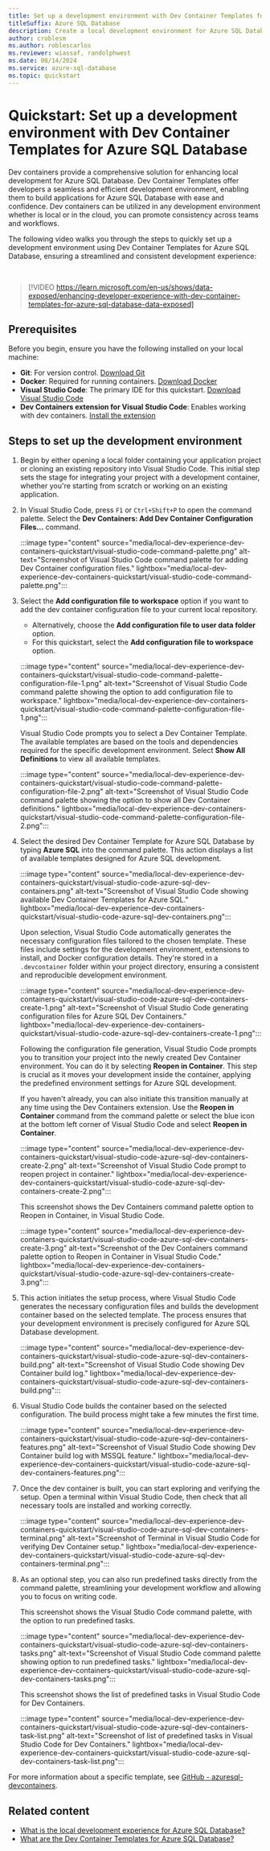 ```yaml
---
title: Set up a development environment with Dev Container Templates for Azure SQL Database
titleSuffix: Azure SQL Database
description: Create a local development environment for Azure SQL Database using dev containers.
author: croblesm
ms.author: roblescarlos
ms.reviewer: wiassaf, randolphwest
ms.date: 08/14/2024
ms.service: azure-sql-database
ms.topic: quickstart
---
```


# Quickstart: Set up a development environment with Dev Container Templates for Azure SQL Database

Dev containers provide a comprehensive solution for enhancing local development for Azure SQL Database. Dev Container Templates offer developers a seamless and efficient development environment, enabling them to build applications for Azure SQL Database with ease and confidence. Dev containers can be utilized in any development environment whether is local or in the cloud, you can promote consistency across teams and workflows.

The following video walks you through the steps to quickly set up a development environment using Dev Container Templates for Azure SQL Database, ensuring a streamlined and consistent development experience:

<br />

> [!VIDEO https://learn.microsoft.com/en-us/shows/data-exposed/enhancing-developer-experience-with-dev-container-templates-for-azure-sql-database-data-exposed]

## Prerequisites

Before you begin, ensure you have the following installed on your local machine:

- **Git**: For version control. [Download Git](https://git-scm.com/)
- **Docker**: Required for running containers. [Download Docker](https://www.docker.com/get-started)
- **Visual Studio Code**: The primary IDE for this quickstart. [Download Visual Studio Code](https://code.visualstudio.com/)
- **Dev Containers extension for Visual Studio Code**: Enables working with dev containers. [Install the extension](https://marketplace.visualstudio.com/items?itemName=ms-vscode-remote.remote-containers)

## Steps to set up the development environment

1. Begin by either opening a local folder containing your application project or cloning an existing repository into Visual Studio Code. This initial step sets the stage for integrating your project with a development container, whether you're starting from scratch or working on an existing application.

1. In Visual Studio Code, press `F1` or `Ctrl+Shift+P` to open the command palette. Select the **Dev Containers: Add Dev Container Configuration Files...** command.

   :::image type="content" source="media/local-dev-experience-dev-containers-quickstart/visual-studio-code-command-palette.png" alt-text="Screenshot of Visual Studio Code command palette for adding Dev Container configuration files." lightbox="media/local-dev-experience-dev-containers-quickstart/visual-studio-code-command-palette.png":::

1. Select the **Add configuration file to workspace** option if you want to add the dev container configuration file to your current local repository.
   - Alternatively, choose the **Add configuration file to user data folder** option.
   - For this quickstart, select the **Add configuration file to workspace** option.

   :::image type="content" source="media/local-dev-experience-dev-containers-quickstart/visual-studio-code-command-palette-configuration-file-1.png" alt-text="Screenshot of Visual Studio Code command palette showing the option to add configuration file to workspace." lightbox="media/local-dev-experience-dev-containers-quickstart/visual-studio-code-command-palette-configuration-file-1.png":::

   Visual Studio Code prompts you to select a Dev Container Template. The available templates are based on the tools and dependencies required for the specific development environment. Select **Show All Definitions** to view all available templates.

   :::image type="content" source="media/local-dev-experience-dev-containers-quickstart/visual-studio-code-command-palette-configuration-file-2.png" alt-text="Screenshot of Visual Studio Code command palette showing the option to show all Dev Container definitions." lightbox="media/local-dev-experience-dev-containers-quickstart/visual-studio-code-command-palette-configuration-file-2.png":::

1. Select the desired Dev Container Template for Azure SQL Database by typing **Azure SQL** into the command palette. This action displays a list of available templates designed for Azure SQL development.

   :::image type="content" source="media/local-dev-experience-dev-containers-quickstart/visual-studio-code-azure-sql-dev-containers.png" alt-text="Screenshot of Visual Studio Code showing available Dev Container Templates for Azure SQL." lightbox="media/local-dev-experience-dev-containers-quickstart/visual-studio-code-azure-sql-dev-containers.png":::

   Upon selection, Visual Studio Code automatically generates the necessary configuration files tailored to the chosen template. These files include settings for the development environment, extensions to install, and Docker configuration details. They're stored in a `.devcontainer` folder within your project directory, ensuring a consistent and reproducible development environment.

   :::image type="content" source="media/local-dev-experience-dev-containers-quickstart/visual-studio-code-azure-sql-dev-containers-create-1.png" alt-text="Screenshot of Visual Studio Code generating configuration files for Azure SQL Dev Containers." lightbox="media/local-dev-experience-dev-containers-quickstart/visual-studio-code-azure-sql-dev-containers-create-1.png":::

   Following the configuration file generation, Visual Studio Code prompts you to transition your project into the newly created Dev Container environment. You can do it by selecting **Reopen in Container**. This step is crucial as it moves your development inside the container, applying the predefined environment settings for Azure SQL development.

   If you haven't already, you can also initiate this transition manually at any time using the Dev Containers extension. Use the **Reopen in Container** command from the command palette or select the blue icon at the bottom left corner of Visual Studio Code and select **Reopen in Container**.

   :::image type="content" source="media/local-dev-experience-dev-containers-quickstart/visual-studio-code-azure-sql-dev-containers-create-2.png" alt-text="Screenshot of Visual Studio Code prompt to reopen project in container." lightbox="media/local-dev-experience-dev-containers-quickstart/visual-studio-code-azure-sql-dev-containers-create-2.png":::

   This screenshot shows the Dev Containers command palette option to Reopen in Container, in Visual Studio Code.

   :::image type="content" source="media/local-dev-experience-dev-containers-quickstart/visual-studio-code-azure-sql-dev-containers-create-3.png" alt-text="Screenshot of the Dev Containers command palette option to Reopen in Container in Visual Studio Code." lightbox="media/local-dev-experience-dev-containers-quickstart/visual-studio-code-azure-sql-dev-containers-create-3.png":::

1. This action initiates the setup process, where Visual Studio Code generates the necessary configuration files and builds the development container based on the selected template. The process ensures that your development environment is precisely configured for Azure SQL Database development.

   :::image type="content" source="media/local-dev-experience-dev-containers-quickstart/visual-studio-code-azure-sql-dev-containers-build.png" alt-text="Screenshot of Visual Studio Code showing Dev Container build log." lightbox="media/local-dev-experience-dev-containers-quickstart/visual-studio-code-azure-sql-dev-containers-build.png":::

1. Visual Studio Code builds the container based on the selected configuration. The build process might take a few minutes the first time.

   :::image type="content" source="media/local-dev-experience-dev-containers-quickstart/visual-studio-code-azure-sql-dev-containers-features.png" alt-text="Screenshot of Visual Studio Code showing Dev Container build log with MSSQL feature." lightbox="media/local-dev-experience-dev-containers-quickstart/visual-studio-code-azure-sql-dev-containers-features.png":::

1. Once the dev container is built, you can start exploring and verifying the setup. Open a terminal within Visual Studio Code, then check that all necessary tools are installed and working correctly.

   :::image type="content" source="media/local-dev-experience-dev-containers-quickstart/visual-studio-code-azure-sql-dev-containers-terminal.png" alt-text="Screenshot of Terminal in Visual Studio Code for verifying Dev Container setup." lightbox="media/local-dev-experience-dev-containers-quickstart/visual-studio-code-azure-sql-dev-containers-terminal.png":::

1. As an optional step, you can also run predefined tasks directly from the command palette, streamlining your development workflow and allowing you to focus on writing code.

   This screenshot shows the Visual Studio Code command palette, with the option to run predefined tasks.

   :::image type="content" source="media/local-dev-experience-dev-containers-quickstart/visual-studio-code-azure-sql-dev-containers-tasks.png" alt-text="Screenshot of Visual Studio Code command palette showing option to run predefined tasks." lightbox="media/local-dev-experience-dev-containers-quickstart/visual-studio-code-azure-sql-dev-containers-tasks.png":::

   This screenshot shows the list of predefined tasks in Visual Studio Code for Dev Containers.

   :::image type="content" source="media/local-dev-experience-dev-containers-quickstart/visual-studio-code-azure-sql-dev-containers-task-list.png" alt-text="Screenshot of list of predefined tasks in Visual Studio Code for Dev Containers." lightbox="media/local-dev-experience-dev-containers-quickstart/visual-studio-code-azure-sql-dev-containers-task-list.png":::

For more information about a specific template, see [GitHub - azuresql-devcontainers](https://aka.ms/azuresql-devcontainers-repo).

## Related content

- [What is the local development experience for Azure SQL Database?](local-dev-experience-overview.md)
- [What are the Dev Container Templates for Azure SQL Database?](local-dev-experience-dev-containers.md)
